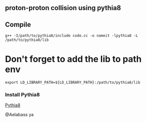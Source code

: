 ## proton-proton collision using pythia8


## Compile

```
g++ -I/path/to/pythia8/include code.cc -o nameit -lpythia8 -L /path/to/pythia8/lib 

```
# Don't forget to add the lib to path env

```
export LD_LIBRARY_PATH=${LD_LIBRARY_PATH}:/path/to/pythia8/lib
```


### Install Pythia8
<a href="https://pythia8.org">Pythia8</a>



@Aelabass ya
